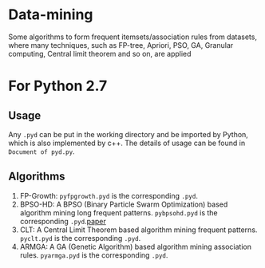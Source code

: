 # Data-mining
Some algorithms to form frequent itemsets/association rules from datasets, where many techniques, such as FP-tree, Apriori, PSO, GA, Granular computing, Central limit theorem and so on, are applied
# For Python 2.7
## Usage
Any `.pyd` can be put in the working directory and be imported by Python, which is also implemented by c++. The details of usage can be found in `Document of pyd.py`.
## Algorithms
1. FP-Growth: `pyfpgrowth.pyd` is the corresponding `.pyd`.
2. BPSO-HD: A BPSO (Binary Particle Swarm Optimization) based algorithm mining long frequent patterns. `pybpsohd.pyd` is the corresponding `.pyd`.[paper](https://www.researchgate.net/publication/305370239_Frequent_item_sets_mining_from_high-dimensional_dataset_based_on_a_novel_binary_particle_swarm_optimization?ev=prf_high)
3. CLT: A Central Limit Theorem based algorithm mining frequent patterns. `pyclt.pyd` is the corresponding `.pyd`.
4. ARMGA: A GA (Genetic Algorithm) based algorithm mining association rules. `pyarmga.pyd` is the corresponding `.pyd`.
